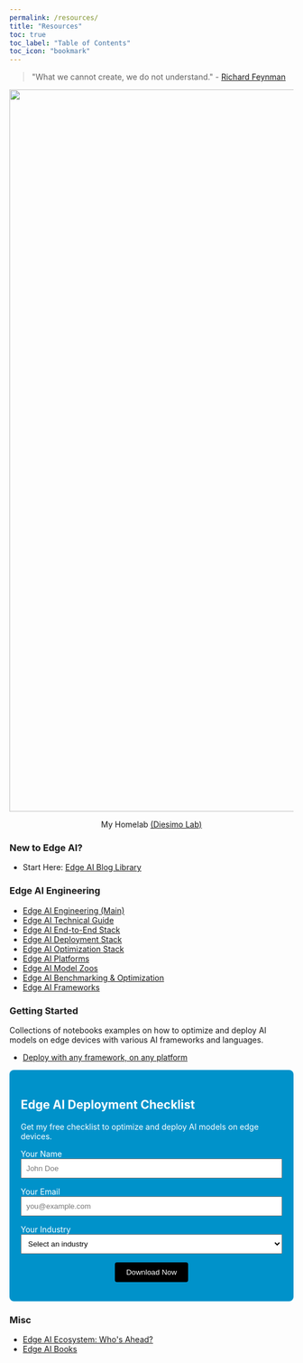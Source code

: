 ```yaml
---
permalink: /resources/
title: "Resources"
toc: true
toc_label: "Table of Contents"
toc_icon: "bookmark"
---
```


> "What we cannot create, we do not understand." - [Richard Feynman](https://fr.wikipedia.org/wiki/Richard_Feynman)  

<p style="text-align: center;"> <img loading="lazy" alt="Edge AI Lab" decoding="async" class="aligncenter size-full" src="https://github.com/diesimo-ai/diesimo-lab/blob/main/resources/images/cover.png?raw=true" style="max-width: 100%; height: auto;" width="1280" height="720"> <p style="text-align: center;">My Homelab <a href="https://brainchip.com/">(Diesimo Lab)</a></p></p>

### New to Edge AI? 
- Start Here: [Edge AI Blog Library](https://afondiel.github.io/posts/)

### Edge AI Engineering

- [Edge AI Engineering (Main)](https://github.com/afondiel/edge-ai-engineering)
- [Edge AI Technical Guide](https://github.com/afondiel/computer-science-notebook/tree/master/core/systems/edge-computing/edge-ai/concepts)
- [Edge AI End-to-End Stack](https://www.qualcomm.com/developer/artificial-intelligence)
- [Edge AI Deployment Stack](https://github.com/afondiel/computer-science-notebook/tree/master/core/systems/edge-computing/edge-ai/concepts/deployment)
- [Edge AI Optimization Stack](https://github.com/afondiel/computer-science-notebook/tree/master/core/systems/edge-computing/edge-ai/concepts/optimization)
- [Edge AI Platforms](https://github.com/afondiel/Edge-AI-Platforms)
- [Edge AI Model Zoos](https://github.com/afondiel/Edge-AI-Model-Zoo)
- [Edge AI Benchmarking & Optimization](https://github.com/afondiel/Edge-AI-Model-Zoo/blob/main/model-bench-prof-opt-guide.md)
- [Edge AI Frameworks](https://github.com/afondiel/computer-science-notebook/tree/master/core/systems/edge-computing/edge-ai/concepts/frameworks)

### Getting Started

Collections of notebooks examples on how to optimize and deploy AI models on edge devices with various AI frameworks and languages.
- [Deploy with any framework, on any platform](https://github.com/afondiel/computer-science-notebook/tree/master/core/systems/edge-computing/edge-ai/concepts/deployment)

<section id="lead-magnet" style="background: #0092CA; color: white; padding: 20px; border-radius: 8px;">
  <h2>Edge AI Deployment Checklist</h2>
  <p>Get my free checklist to optimize and deploy AI models on edge devices.</p>
  <form action="https://formspree.io/f/xkgjgwkr" method="POST">
    <label for="name">Your Name</label>
    <input name="name" id="name" type="text" required placeholder="John Doe" style="width: 100%; padding: 8px; margin-bottom: 15px;">
    <label for="email">Your Email</label>
    <input name="email" id="email" type="email" required placeholder="you@example.com" style="width: 100%; padding: 8px; margin-bottom: 15px;">
    <label for="industry">Your Industry</label>
    <select name="industry" id="industry" required style="width: 100%; padding: 8px; margin-bottom: 15px;">
      <option value="" disabled selected>Select an industry</option>
      <option value="Agriculture">Agriculture</option>
      <option value="Automotive">Automotive</option>
      <option value="Healthcare">Healthcare</option>
      <option value="Manufacturing">Manufacturing</option>
      <option value="Retail">Retail</option>
      <option value="Robotics">Robotics</option>
      <option value="Security">Security</option>
      <option value="Smart Cities">Smart Cities</option>
      <option value="UAVs">UAVs</option>
      <option value="Other">Other</option>
    </select>
    <div style="text-align: center">
    <button type="submit" style="background: #000000; color: #FFFFFF; padding: 10px 20px; border: none; border-radius: 4px;">Download Now</button>
    </div>
  </form>
</section>

### Misc
- [Edge AI Ecosystem: Who's Ahead?](https://github.com/afondiel/computer-science-notebook/tree/master/core/systems/edge-computing/edge-ai/industry-applications)
- [Edge AI Books](https://github.com/afondiel/cs-books/blob/main/README.md#edge-computing)